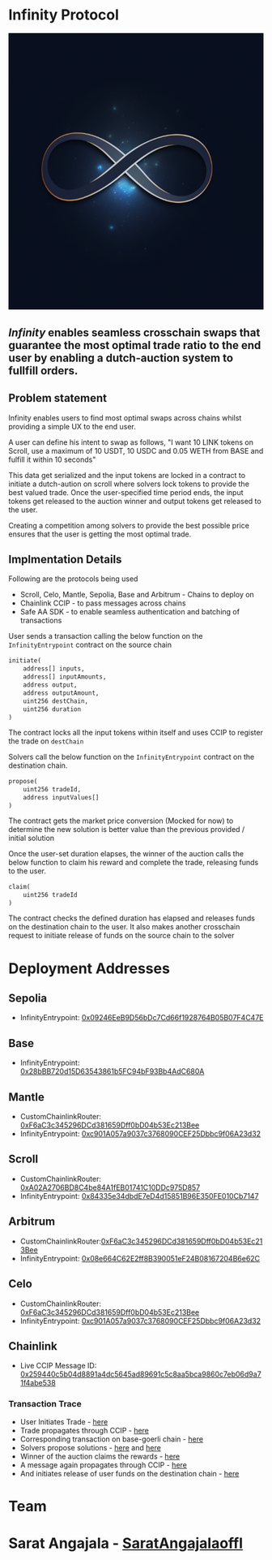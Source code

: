 # Infinity Protocol

![Infinity Logo](assets/logo.png)

## _Infinity_ enables seamless crosschain swaps that guarantee the most optimal trade ratio to the end user by enabling a dutch-auction system to fullfill orders.

## Problem statement

Infinity enables users to find most optimal swaps across chains whilst providing a simple UX to the end user.

A user can define his intent to swap as follows, "I want 10 LINK tokens on Scroll, use a maximum of 10 USDT, 10 USDC and 0.05 WETH from BASE and fulfill it within 10 seconds"

This data get serialized and the input tokens are locked in a contract to initiate a dutch-aution on scroll where solvers lock tokens to provide the best valued trade. Once the user-specified time period ends, the input tokens get released to the auction winner and output tokens get released to the user.

Creating a competition among solvers to provide the best possible price ensures that the user is getting the most optimal trade.

## Implmentation Details

Following are the protocols being used

-   Scroll, Celo, Mantle, Sepolia, Base and Arbitrum - Chains to deploy on
-   Chainlink CCIP - to pass messages across chains
-   Safe AA SDK - to enable seamless authentication and batching of transactions

User sends a transaction calling the below function on the `InfinityEntrypoint` contract on the source chain

```
initiate(
	address[] inputs,
	address[] inputAmounts,
	address output,
	address outputAmount,
	uint256 destChain,
	uint256 duration
)
```

The contract locks all the input tokens within itself and uses CCIP to register the trade on `destChain`

Solvers call the below function on the `InfinityEntrypoint` contract on the destination chain.

```
propose(
	uint256 tradeId,
	address inputValues[]
)
```

The contract gets the market price conversion (Mocked for now) to determine the new solution is better value than the previous provided / initial solution

Once the user-set duration elapses, the winner of the auction calls the below function to claim his reward and complete the trade, releasing funds to the user.

```
claim(
	uint256 tradeId
)
```

The contract checks the defined duration has elapsed and releases funds on the destination chain to the user. It also makes another crosschain request to initiate release of funds on the source chain to the solver

# Deployment Addresses

## Sepolia

-   InfinityEntrypoint: [0x09246EeB9D56bDc7Cd66f1928764B05B07F4C47E](https://sepolia.etherscan.io/address/0x09246EeB9D56bDc7Cd66f1928764B05B07F4C47E)

## Base

-   InfinityEntrypoint: [0x28bBB720d15D63543861b5FC94bF93Bb4AdC680A](https://goerli.basescan.org/address/0x28bBB720d15D63543861b5FC94bF93Bb4AdC680A)

## Mantle

-   CustomChainlinkRouter: [0xF6aC3c345296DCd381659Dff0bD04b53Ec213Bee](https://explorer.testnet.mantle.xyz/address/0xF6aC3c345296DCd381659Dff0bD04b53Ec213Bee)
-   InfinityEntrypoint: [0xc901A057a9037c3768090CEF25Dbbc9f06A23d32](https://explorer.testnet.mantle.xyz/address/0xc901A057a9037c3768090CEF25Dbbc9f06A23d32)

## Scroll

-   CustomChainlinkRouter: [0xA02A2706BD8C4be84A1fEB01741C10DDc975D857](https://sepolia.scrollscan.com/address/0xA02A2706BD8C4be84A1fEB01741C10DDc975D857#code)
-   InfinityEntrypoint: [0x84335e34dbdE7eD4d15851B96E350FE010Cb7147](https://sepolia.scrollscan.com/address/0x84335e34dbdE7eD4d15851B96E350FE010Cb7147#code)

## Arbitrum

-   CustomChainlinkRouter:[0xF6aC3c345296DCd381659Dff0bD04b53Ec213Bee](https://sepolia.arbiscan.io/address/0xF6aC3c345296DCd381659Dff0bD04b53Ec213Bee)
-   InfinityEntrypoint: [0x08e664C62E2ff8B390051eF24B08167204B6e62C](https://sepolia.arbiscan.io/address/0x08e664C62E2ff8B390051eF24B08167204B6e62C)

## Celo

-   CustomChainlinkRouter: [0xF6aC3c345296DCd381659Dff0bD04b53Ec213Bee](https://explorer.celo.org/alfajores/address/0xF6aC3c345296DCd381659Dff0bD04b53Ec213Bee)
-   InfinityEntrypoint: [0xc901A057a9037c3768090CEF25Dbbc9f06A23d32](https://explorer.celo.org/alfajores/address/0xc901A057a9037c3768090CEF25Dbbc9f06A23d32)

## Chainlink

-   Live CCIP Message ID: [0x259440c5b04d8891a4dc5645ad89691c5c8aa5bca9860c7eb06d9a71f4abe538](https://ccip.chain.link/msg/0x259440c5b04d8891a4dc5645ad89691c5c8aa5bca9860c7eb06d9a71f4abe538)

### Transaction Trace

-   User Initiates Trade - [here](https://sepolia.etherscan.io/tx/0x3d7f6cfc34a7e27ff82ca50584d0b0bd68320a3c29d0c32077fbbcee0b1831ce)
-   Trade propagates through CCIP - [here](https://ccip.chain.link/msg/0x98ddf98f1f2aba1b2600d3c58a733be5cc2c8164cead1f73c6a67bb601ec2f2c)
-   Corresponding transaction on base-goerli chain - [here](https://goerli.basescan.org/tx/0x013a7a356c42192b2232010373a25648c5a92b3875859015a3d3e31bef848aeb)
-   Solvers propose solutions - [here](https://goerli.basescan.org/tx/0x8dae66996051a1a9bbf4bb48a0aeef75e8f001977d79c5bed4651b616b0744fd) and [here](https://goerli.basescan.org/tx/0x52778be667a8c2b41afc0373ed5de816e7f400cd0a2771ec11b7c82a504368eb)
-   Winner of the auction claims the rewards - [here](https://goerli.basescan.org/tx/0x9d54005918a0567b7381434bca46ac5e9053dd88477aee01304f184a5a54a1ba)
-   A message again propagates through CCIP - [here](https://ccip.chain.link/msg/0x81a9c70bb4b21c7f9acbe26eabec5f45add875fc6d5bb04e0c3a9952fc2d97eb)
-   And initiates release of user funds on the destination chain - [here](https://ccip.chain.link/msg/0x81a9c70bb4b21c7f9acbe26eabec5f45add875fc6d5bb04e0c3a9952fc2d97eb)

# Team

# Sarat Angajala - [SaratAngajalaoffl](https://github.com/SaratAngajalaoffl)

